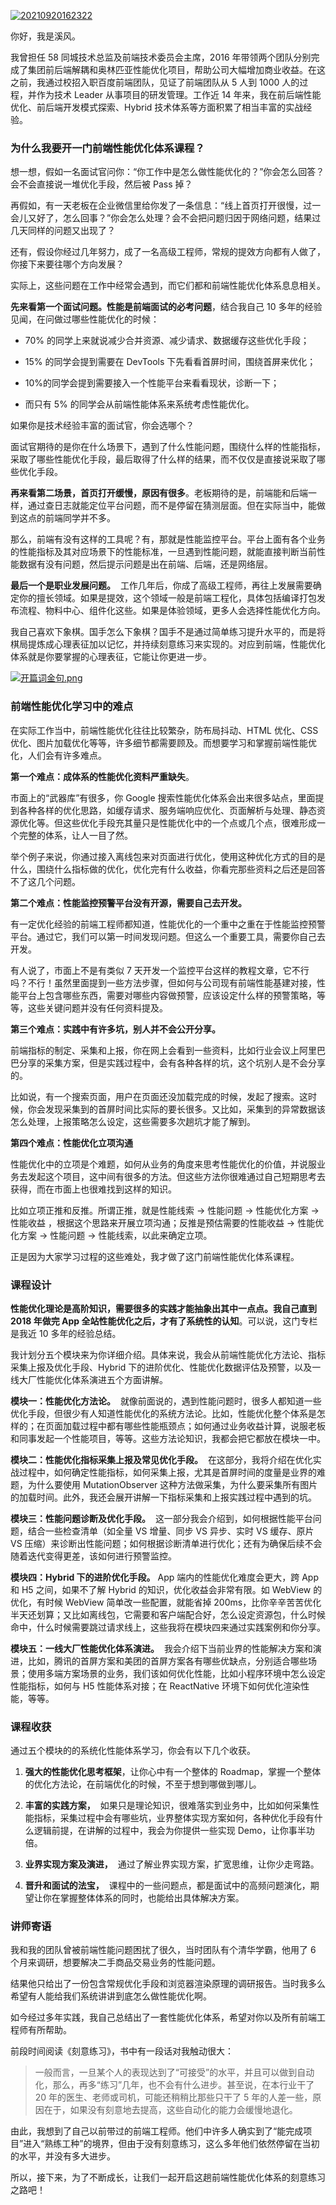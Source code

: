 [![20210920162322](https://camo.githubusercontent.com/5b6211de59d1433036441b2342488c98ee1c427bfcfc1eceaa17099552390841/68747470733a2f2f67636f72652e6a7364656c6976722e6e65742f67682f77753532393737383739302f696d6167652f626c6f672f32303231303932303136323332322e706e67)](https://camo.githubusercontent.com/5b6211de59d1433036441b2342488c98ee1c427bfcfc1eceaa17099552390841/68747470733a2f2f67636f72652e6a7364656c6976722e6e65742f67682f77753532393737383739302f696d6167652f626c6f672f32303231303932303136323332322e706e67)

你好，我是溪风。

我曾担任 58 同城技术总监及前端技术委员会主席，2016 年带领两个团队分别完成了集团前后端解耦和奥林匹亚性能优化项目，帮助公司大幅增加商业收益。在这之前，我通过校招入职百度前端团队，见证了前端团队从 5 人到 1000 人的过程，并作为技术 Leader 从事项目的研发管理。工作近 14 年来，我在前后端性能优化、前后端开发模式探索、Hybrid 技术体系等方面积累了相当丰富的实战经验。

### 为什么我要开一门前端性能优化体系课程？

想一想，假如一名面试官问你：“你工作中是怎么做性能优化的？”你会怎么回答？会不会直接说一堆优化手段，然后被 Pass 掉？

再假如，有一天老板在企业微信里给你发了一条信息：“线上首页打开很慢，过一会儿又好了，怎么回事？”你会怎么处理？会不会把问题归因于网络问题，结果过几天同样的问题又出现了？

还有，假设你经过几年努力，成了一名高级工程师，常规的提效方向都有人做了，你接下来要往哪个方向发展？

实际上，这些问题在工作中经常会遇到，而它们都和前端性能优化体系息息相关。

**先来看第一个面试问题。性能是前端面试的必考问题**，结合我自己 10 多年的经验见闻，在问做过哪些性能优化的时候：

- 70% 的同学上来就说减少合并资源、减少请求、数据缓存这些优化手段；

- 15% 的同学会提到需要在 DevTools 下先看看首屏时间，围绕首屏来优化；

- 10%的同学会提到需要接入一个性能平台来看看现状，诊断一下；

- 而只有 5% 的同学会从前端性能体系来系统考虑性能优化。

如果你是技术经验丰富的面试官，你会选哪个？

面试官期待的是你在什么场景下，遇到了什么性能问题，围绕什么样的性能指标，采取了哪些性能优化手段，最后取得了什么样的结果，而不仅仅是直接说采取了哪些优化手段。

**再来看第二场景，首页打开缓慢，原因有很多**。老板期待的是，前端能和后端一样，通过查日志就能定位平台问题，而不是停留在猜测层面。但在实际当中，能做到这点的前端同学并不多。

那么，前端有没有这样的工具呢？有，那就是性能监控平台。平台上面有各个业务的性能指标及其对应场景下的性能标准，一旦遇到性能问题，就能直接判断当前性能数据有没有问题，然后提示问题是出在前端、后端，还是网络层。

**最后一个是职业发展问题。**  工作几年后，你成了高级工程师，再往上发展需要确定你的擅长领域。如果是提效，这个领域一般是前端工程化，具体包括编译打包发布流程、物料中心、组件化这些。如果是体验领域，更多人会选择性能优化方向。

我自己喜欢下象棋。国手怎么下象棋？国手不是通过简单练习提升水平的，而是将棋局提炼成心理表征加以记忆，并持续刻意练习来实现的。对应到前端，性能优化体系就是你要掌握的心理表征，它能让你更进一步。

[![开篇词金句.png](https://camo.githubusercontent.com/48e646134e02f6a88c84f66a90d07ad065be44f420ea120f74617f31993ddf8f/68747470733a2f2f73302e6c677374617469632e636f6d2f692f696d616765362f4d30302f30352f38302f4367703948574177792d57414c2d616a4141466679777746564f733833362e706e67)](https://camo.githubusercontent.com/48e646134e02f6a88c84f66a90d07ad065be44f420ea120f74617f31993ddf8f/68747470733a2f2f73302e6c677374617469632e636f6d2f692f696d616765362f4d30302f30352f38302f4367703948574177792d57414c2d616a4141466679777746564f733833362e706e67)

### 前端性能优化学习中的难点

在实际工作当中，前端性能优化往往比较繁杂，防布局抖动、HTML 优化、CSS 优化、图片加载优化等等，许多细节都需要顾及。而想要学习和掌握前端性能优化，人们会有许多难点。

**第一个难点：成体系的性能优化资料严重缺失**。

市面上的“武器库”有很多，你 Google 搜索性能优化体系会出来很多站点，里面提到各种各样的优化思路，如缓存请求、服务端响应优化、页面解析与处理、静态资源优化等。但这些优化手段充其量只是性能优化中的一个点或几个点，很难形成一个完整的体系，让人一目了然。

举个例子来说，你通过接入离线包来对页面进行优化，使用这种优化方式的目的是什么，围绕什么指标做的优化，优化完有什么收益，你看完那些资料之后还是回答不了这几个问题。

**第二个难点：性能监控预警平台没有开源，需要自己去开发。**

有一定优化经验的前端工程师都知道，性能优化的一个重中之重在于性能监控预警平台。通过它，我们可以第一时间发现问题。但这么一个重要工具，需要你自己去开发。

有人说了，市面上不是有类似 7 天开发一个监控平台这样的教程文章，它不行吗？不行！虽然里面提到一些方法步骤，但如何与公司现有前端性能基建对接，性能平台上包含哪些东西，需要对哪些内容做预警，应该设定什么样的预警策略，等等，这些关键问题并没有任何资料提及。

**第三个难点：实践中有许多坑，别人并不会公开分享。**

前端指标的制定、采集和上报，你在网上会看到一些资料，比如行业会议上阿里巴巴分享的采集方案，但是实践过程中，会有各种各样的坑，这个坑别人是不会分享的。

比如说，有一个搜索页面，用户在页面还没加载完成的时候，发起了搜索。这时候，你会发现采集到的首屏时间比实际的要长很多。又比如，采集到的异常数据该怎么处理，上报策略怎么设定，这些需要多次趟坑才能了解到。

**第四个难点：性能优化立项沟通**

性能优化中的立项是个难题，如何从业务的角度来思考性能优化的价值，并说服业务去发起这个项目，这中间有很多的方法。但这些方法你很难通过自己短期思考去获得，而在市面上也很难找到这样的知识。

比如立项正推和反推。所谓正推，就是性能线索 -> 性能问题 -> 性能优化方案 -> 性能收益 ，根据这个思路来开展立项沟通；反推是预估需要的性能收益 -> 性能优化方案 -> 性能问题 -> 性能线索，以此来确定立项。

正是因为大家学习过程的这些难处，我才做了这门前端性能优化体系课程。

### 课程设计

**性能优化理论是高阶知识，需要很多的实践才能抽象出其中一点点。我自己直到 2018 年做完 App 全站性能优化之后，才有了系统性的认知**。可以说，这门专栏是我近 10 多年的经验总结。

我计划分五个模块来为你详细介绍。具体来说，我会从前端性能优化方法论、指标采集上报及优化手段、Hybrid 下的进阶优化、性能优化数据评估及预警，以及一线大厂性能优化体系演进五个方面讲解。

**模块一：性能优化方法论。**  就像前面说的，遇到性能问题时，很多人都知道一些优化手段，但很少有人知道性能优化的系统方法论。比如，性能优化整个体系是怎样的；在页面加载过程中都有哪些性能瓶颈点；如何通过业务收益计算，说服老板和同事发起一个性能项目，等等。这些方法论知识，我都会把它都放在模块一中。

**模块二：性能优化指标采集上报及常见优化手段。**  在这部分，我将介绍在优化实战过程中，如何确定性能指标，如何采集上报，尤其是首屏时间的度量是业界的难题，为什么要使用 MutationObserver 这种方法做采集，为什么要采集所有图片的加载时间。此外，我还会展开讲解一下指标采集和上报实践过程中遇到的坑。

**模块三：性能问题诊断及优化手段。**  这一部分我会介绍到，如何根据性能平台问题，结合一些检查清单（如全量 VS 增量、同步 VS 异步、实时 VS 缓存、原片 VS 压缩）来诊断出性能问题；如何根据诊断清单进行优化；还有为确保后续不会随着迭代变得更差，该如何进行预警监控。

**模块四：Hybrid 下的进阶优化手段。** App 端内的性能优化难度会更大，跨 App 和 H5 之间，如果不了解 Hybrid 的知识，优化收益会非常有限。如 WebView 的优化，有时候 WebView 简单改一些配置，就能省掉 200ms，比你辛辛苦苦优化半天还划算；又比如离线包，它需要和客户端配合好，怎么设定资源包，什么时候命中，什么时候需要跳过请求线上，这些我将在模块四来通过实践案例和你分享。

**模块五：一线大厂性能优化体系演进。**  我会介绍下当前业界的性能解决方案和演进，比如，腾讯的首屏方案和美团的首屏方案各有哪些优缺点，分别适合哪些场景；使用多端方案场景的业务，我们该如何优化性能，比如小程序环境中怎么设定性能指标，如何与 H5 性能体系对接；在 ReactNative 环境下如何优化渲染性能，等等。

### 课程收获

通过五个模块的的系统化性能体系学习，你会有以下几个收获。

1. **强大的性能优化思考框架**，让你心中有一个整体的 Roadmap，掌握一个整体的优化方法论，在前端优化的时候，不至于想到哪做到哪儿。

2. **丰富的实践方案，**  如果只是理论知识，很难落实到业务中，比如如何采集性能指标，采集过程中会有哪些坑，业界整体实现方案如何，各种优化手段有什么逻辑前提，在讲解的过程中，我会为你提供一些实现 Demo，让你事半功倍。

3. **业界实现方案及演进，**  通过了解业界实现方案，扩宽思维，让你少走弯路。

4. **晋升和面试的法宝，**  课程中的一些问题点，都是面试中的高频问题演化，期望让你在掌握整体体系的同时，也能给出具体解决方案。

### 讲师寄语

我和我的团队曾被前端性能问题困扰了很久，当时团队有个清华学霸，他用了 6 个月来调研，想要解决二手商品交易业务的性能问题。

结果他只给出了一份包含常规优化手段和浏览器渲染原理的调研报告。当时我多么希望有人能给我们系统讲讲到底怎么做性能优化啊。

如今经过多年实践，我自己总结出了一套性能优化体系，希望对你以及所有前端工程师有所帮助。

前段时间阅读《刻意练习》，书中有一段话对我触动很大：

> 一般而言，一旦某个人的表现达到了“可接受”的水平，并且可以做到自动化，那么，再多“练习”几年，也不会有什么进步。甚至说，在本行业干了 20 年的医生、老师或司机，可能还稍稍比那些只干了 5 年的人差一些，原因在于，如果没有刻意地去提高，这些自动化的能力会缓慢地退化。

由此，我想到了自己以前带过的前端工程师。他们中许多人确实到了“能完成项目”进入“熟练工种”的境界，但由于没有刻意练习，这么多年他们依然停留在当初的水平，并没有多大进步。

所以，接下来，为了不断成长，让我们一起开启这趟前端性能优化体系的刻意练习之路吧！
